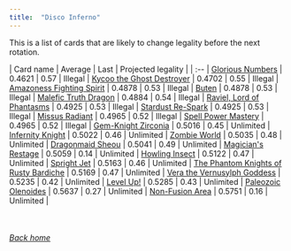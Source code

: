 ```yaml
---
title:  "Disco Inferno"
---
```


This is a list of cards that are likely to change legality before the next rotation.

| Card name | Average | Last | Projected legality |
| :-- |
[Glorious Numbers](https://db.ygoprodeck.com/card/?search=Glorious%20Numbers) | 0.4621 | 0.57 | Illegal |
[Kycoo the Ghost Destroyer](https://db.ygoprodeck.com/card/?search=Kycoo%20the%20Ghost%20Destroyer) | 0.4702 | 0.55 | Illegal |
[Amazoness Fighting Spirit](https://db.ygoprodeck.com/card/?search=Amazoness%20Fighting%20Spirit) | 0.4878 | 0.53 | Illegal |
[Buten](https://db.ygoprodeck.com/card/?search=Buten) | 0.4878 | 0.53 | Illegal |
[Malefic Truth Dragon](https://db.ygoprodeck.com/card/?search=Malefic%20Truth%20Dragon) | 0.4884 | 0.54 | Illegal |
[Raviel, Lord of Phantasms](https://db.ygoprodeck.com/card/?search=Raviel,%20Lord%20of%20Phantasms) | 0.4925 | 0.53 | Illegal |
[Stardust Re-Spark](https://db.ygoprodeck.com/card/?search=Stardust%20Re-Spark) | 0.4925 | 0.53 | Illegal |
[Missus Radiant](https://db.ygoprodeck.com/card/?search=Missus%20Radiant) | 0.4965 | 0.52 | Illegal |
[Spell Power Mastery](https://db.ygoprodeck.com/card/?search=Spell%20Power%20Mastery) | 0.4965 | 0.52 | Illegal |
[Gem-Knight Zirconia](https://db.ygoprodeck.com/card/?search=Gem-Knight%20Zirconia) | 0.5016 | 0.45 | Unlimited |
[Infernity Knight](https://db.ygoprodeck.com/card/?search=Infernity%20Knight) | 0.5022 | 0.46 | Unlimited |
[Zombie World](https://db.ygoprodeck.com/card/?search=Zombie%20World) | 0.5035 | 0.48 | Unlimited |
[Dragonmaid Sheou](https://db.ygoprodeck.com/card/?search=Dragonmaid%20Sheou) | 0.5041 | 0.49 | Unlimited |
[Magician's Restage](https://db.ygoprodeck.com/card/?search=Magician's%20Restage) | 0.5059 | 0.14 | Unlimited |
[Howling Insect](https://db.ygoprodeck.com/card/?search=Howling%20Insect) | 0.5122 | 0.47 | Unlimited |
[Spright Jet](https://db.ygoprodeck.com/card/?search=Spright%20Jet) | 0.5163 | 0.46 | Unlimited |
[The Phantom Knights of Rusty Bardiche](https://db.ygoprodeck.com/card/?search=The%20Phantom%20Knights%20of%20Rusty%20Bardiche) | 0.5169 | 0.47 | Unlimited |
[Vera the Vernusylph Goddess](https://db.ygoprodeck.com/card/?search=Vera%20the%20Vernusylph%20Goddess) | 0.5235 | 0.42 | Unlimited |
[Level Up!](https://db.ygoprodeck.com/card/?search=Level%20Up!) | 0.5285 | 0.43 | Unlimited |
[Paleozoic Olenoides](https://db.ygoprodeck.com/card/?search=Paleozoic%20Olenoides) | 0.5637 | 0.27 | Unlimited |
[Non-Fusion Area](https://db.ygoprodeck.com/card/?search=Non-Fusion%20Area) | 0.5751 | 0.16 | Unlimited |

<br>

###### [Back home](index)